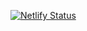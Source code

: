 [![Netlify Status](https://api.netlify.com/api/v1/badges/5e15be42-2db1-4887-b3b8-741132be860f/deploy-status)](https://app.netlify.com/sites/mathbot/deploys)

